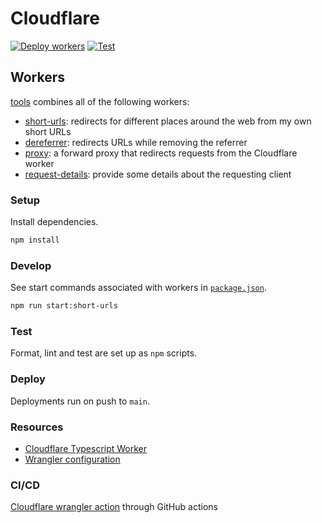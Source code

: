 # Cloudflare

[![Deploy workers](https://github.com/brettinternet/cloudflare/actions/workflows/deploy.yml/badge.svg)](https://github.com/brettinternet/cloudflare/actions/workflows/deploy.yml)
[![Test](https://github.com/brettinternet/cloudflare/actions/workflows/test.yml/badge.svg)](https://github.com/brettinternet/cloudflare/actions/workflows/test.yml)

## Workers

[tools](./workers/tools) combines all of the following workers:

- [short-urls](./workers/short-urls): redirects for different places around the web from my own short URLs
- [dereferrer](./workers/dereferrer): redirects URLs while removing the referrer
- [proxy](./workers/proxy): a forward proxy that redirects requests from the Cloudflare worker
- [request-details](./workers/request-details): provide some details about the requesting client

### Setup

Install dependencies.

```sh
npm install
```

### Develop

See start commands associated with workers in [`package.json`](./package.json).

```sh
npm run start:short-urls
```

### Test

Format, lint and test are set up as `npm` scripts.

### Deploy

Deployments run on push to `main`.

### Resources

- [Cloudflare Typescript Worker](https://github.com/cloudflare/worker-typescript-template)
- [Wrangler configuration](https://developers.cloudflare.com/workers/wrangler/configuration/)

### CI/CD

[Cloudflare wrangler action](https://github.com/cloudflare/wrangler-action) through GitHub actions
